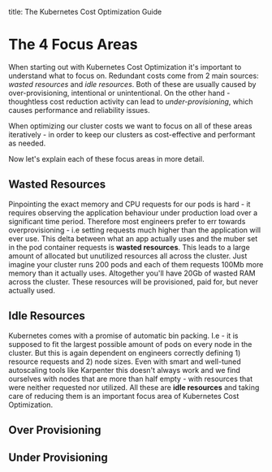 title: The Kubernetes Cost Optimization Guide

# The 4 Focus Areas

When starting out with Kubernetes Cost Optimization it's important to understand what to focus on. Redundant costs come from 2 main sources: *wasted resources* and *idle resources*. Both of these are usually caused by over-provisioning, intentional or unintentional. On the other hand - thoughtless cost reduction activity can lead to *under-provisioning*, which causes performance and reliability issues. 

When optimizing our cluster costs we want to focus on all of these areas iteratively - in order to keep our clusters as cost-effective and performant as needed.

Now let's explain each of these focus areas in more detail.

## Wasted Resources

Pinpointing the exact memory and CPU requests for our pods is hard - it requires observing the application behaviour under production load over a significant time period. 
Therefore most engineers prefer to err towards overprovisioning  - i.e setting requests much higher than the application will ever use.
This delta between what an app actually uses and the muber set in the pod container requests is **wasted resources**.
This leads to a large amount of allocated but unutilized resources all across the cluster. Just imagine your cluster runs 200 pods and each of them requests 100Mb more memory than it actually uses. Altogether you'll have 20Gb of wasted RAM across the cluster. These resources will be provisioned, paid for, but never actually used.

## Idle Resources

Kubernetes comes with a promise of automatic bin packing. I.e - it is supposed to fit the largest possible amount of pods on every node in the cluster. But this is again dependent on engineers correctly defining 1) resource requests and 2) node sizes. Even with smart and well-tuned autoscaling tools like Karpenter this doesn't always work and we find ourselves with nodes that are more than half empty - with resources that were neither requested nor utilized. All these are **idle resources** and taking care of reducing them is an important focus area of Kubernetes Cost Optimization.

## Over Provisioning

## Under Provisioning